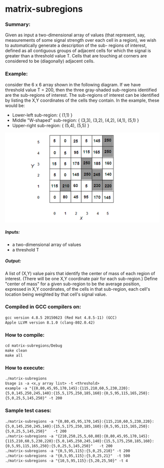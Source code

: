 # matrix-subregions

### Summary: 
Given as input a two-dimensional array of values (that represent, say, measurements of some signal strength over each cell in a region), we wish to automatically generate a description of the sub- regions of interest, defined as all contiguous groups of adjacent cells for which the signal is greater than a threshold value T. Cells that are touching at corners are considered to be (diagonally) adjacent cells.

### Example: 
consider the 6 x 6 array shown in the following diagram. If we have threshold value T = 200, then the three gray-shaded sub-regions identified are the sub-regions of interest. The sub-regions of interest can be identified by listing the X,Y coordinates of the cells they contain. In the example, these would be:
- Lower-left sub-region: { (1,1) }
- Middle "W-shaped" sub-region: { (3,3), (3,2), (4,2), (4,1), (5,1) }
- Upper-right sub-region: { (5,4), (5,5) }

![](https://github.com/tomsumardi/matrix-subregions/blob/master/matrix.png)

##### Inputs:
- a two-dimensional array of values
- a threshold T

##### Output: 
A list of (X,Y) value pairs that identify the center of mass of each region of interest.
(There will be one X,Y coordinate pair for each sub-region.) Define "center of mass" for a given sub-region to be
the average position, expressed in X,Y coordinates, of the cells in that sub-region, each cell's location
being weighted by that cell's signal value.

### Compiled in GCC compilers on:
```
gcc version 4.8.5 20150623 (Red Hat 4.8.5-11) (GCC) 
Apple LLVM version 8.1.0 (clang-802.0.42)
```

### How to compile:
```
cd matrix-subregions/Debug
make clean
make all
```
### How to execute:
```
./matrix-subregions
Usage is -a <x,y array list> -t <threshold>
example -a "{{0,80,45,95,170,145}:{115,210,60,5,230,220}:{5,0,145,250,245,140}:{15,5,175,250,185,160}:{0,5,95,115,165,250}:{5,0,25,5,145,250}" -t 200
```
### Sample test cases:
```
./matrix-subregions -a "{0,80,45,95,170,145}:{115,210,60,5,230,220}:{5,0,145,250,245,140}:{15,5,175,250,185,160}:{0,5,95,115,165,250}:{5,0,25,5,145,250}"   -t 200
./matrix-subregions -a "{210,250,25,5,60,80}:{0,80,45,95,170,145}:{115,210,60,5,230,220}:{5,0,145,250,245,140}:{15,5,175,250,185,160}:{0,5,95,115,165,250}:{5,0,25,5,145,250}"   -t 200
./matrix-subregions -a "{0,5,95,115}:{5,0,25,210}" -t 200
./matrix-subregions -a "{0,5,95,115}:{5,0,25,21}"  -t 500
./matrix-subregions -a "{10,5,95,115}:{5,20,25,50}" -t 4
```
